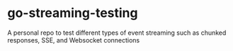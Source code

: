 # go-streaming-testing
A personal repo to test different types of event streaming such as chunked responses, SSE, and Websocket connections
